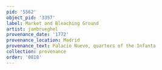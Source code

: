 ```yaml
---
pid: '5562'
object_pid: '3357'
label: Market and Bleaching Ground
artist: janbrueghel
provenance_date: '1772'
provenance_location: Madrid
provenance_text: Palacio Nuevo, quarters of the Infanta
collection: provenance
order: '0818'
---
```

